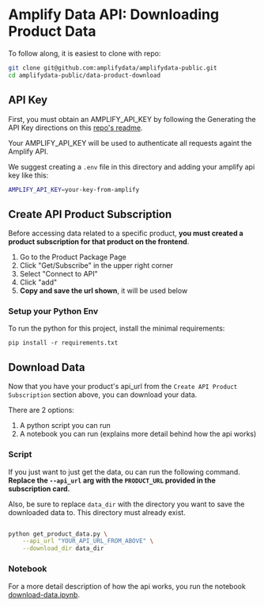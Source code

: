 
# Amplify Data API: Downloading Product Data

To follow along, it is easiest to clone with repo: 

```bash
git clone git@github.com:amplifydata/amplifydata-public.git
cd amplifydata-public/data-product-download
```

## API Key

First, you must obtain an AMPLIFY_API_KEY by following the Generating the API Key directions on this [repo's readme](https://github.com/amplifydata/amplifydata-public/tree/main).

Your AMPLIFY_API_KEY will be used to authenticate all requests againt the Amplify API.

We suggest creating a `.env` file in this directory and adding your amplify api key like this: 
```bash
AMPLIFY_API_KEY=your-key-from-amplify
```

## Create API Product Subscription

Before accessing data related to a specific product, **you must created a product subscription for that product on the frontend**. 

1. Go to the Product Package Page
2. Click "Get/Subscribe" in the upper right corner
3. Select "Connect to API"
4. Click "add"
5. **Copy and save the url shown**, it will be used below


### Setup your Python Env
To run the python for this project, install the minimal requirements:
```
pip install -r requirements.txt
```

## Download Data

Now that you have your product's api_url from the `Create API Product Subscription` section above, you can download your data. 

There are 2 options: 
1. A python script you can run
2. A notebook you can run (explains more detail behind how the api works)

### Script 

If you just want to just get the data, ou can run the following command.
**Replace the `--api_url` arg with the `PRODUCT_URL` provided in the subscription card.** 

Also, be sure to replace `data_dir` with the directory you want to save the downloaded data to. This directory must already exist. 

```bash

python get_product_data.py \
    --api_url "YOUR_API_URL_FROM_ABOVE" \
    --download_dir data_dir
```


### Notebook
For a more detail description of how the api works, you run the notebook [download-data.ipynb](https://github.com/amplifydata/amplifydata-public/blob/main/data-product-download/download-data.ipynb).

